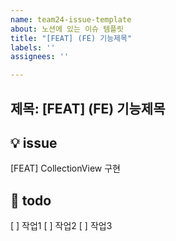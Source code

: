 ```yaml
---
name: team24-issue-template
about: 노션에 있는 이슈 템플릿
title: "[FEAT] (FE) 기능제목"
labels: ''
assignees: ''

---
```


제목: [FEAT] (FE) 기능제목
---

## 💡 issue
[FEAT] CollectionView 구현

## 📝 todo
[ ] 작업1
[ ] 작업2
[ ] 작업3
